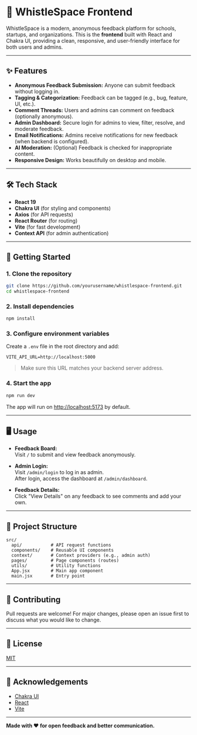 # 🚀 WhistleSpace Frontend

WhistleSpace is a modern, anonymous feedback platform for schools, startups, and organizations. This is the **frontend** built with React and Chakra UI, providing a clean, responsive, and user-friendly interface for both users and admins.

---

## ✨ Features

- **Anonymous Feedback Submission:** Anyone can submit feedback without logging in.
- **Tagging & Categorization:** Feedback can be tagged (e.g., bug, feature, UI, etc.).
- **Comment Threads:** Users and admins can comment on feedback (optionally anonymous).
- **Admin Dashboard:** Secure login for admins to view, filter, resolve, and moderate feedback.
- **Email Notifications:** Admins receive notifications for new feedback (when backend is configured).
- **AI Moderation:** (Optional) Feedback is checked for inappropriate content.
- **Responsive Design:** Works beautifully on desktop and mobile.

---

## 🛠️ Tech Stack

- **React 19**
- **Chakra UI** (for styling and components)
- **Axios** (for API requests)
- **React Router** (for routing)
- **Vite** (for fast development)
- **Context API** (for admin authentication)

---

## 🚀 Getting Started

### 1. **Clone the repository**

```bash
git clone https://github.com/yourusername/whistlespace-frontend.git
cd whistlespace-frontend
```

### 2. **Install dependencies**

```bash
npm install
```

### 3. **Configure environment variables**

Create a `.env` file in the root directory and add:

```
VITE_API_URL=http://localhost:5000
```

> Make sure this URL matches your backend server address.

### 4. **Start the app**

```bash
npm run dev
```

The app will run on [http://localhost:5173](http://localhost:5173) by default.

---

## 🖥️ Usage

- **Feedback Board:**  
  Visit `/` to submit and view feedback anonymously.

- **Admin Login:**  
  Visit `/admin/login` to log in as admin.  
  After login, access the dashboard at `/admin/dashboard`.

- **Feedback Details:**  
  Click "View Details" on any feedback to see comments and add your own.

---

## 📁 Project Structure

```
src/
  api/           # API request functions
  components/    # Reusable UI components
  context/       # Context providers (e.g., admin auth)
  pages/         # Page components (routes)
  utils/         # Utility functions
  App.jsx        # Main app component
  main.jsx       # Entry point
```

---

## 🤝 Contributing

Pull requests are welcome! For major changes, please open an issue first to discuss what you would like to change.

---

## 📝 License

[MIT](LICENSE)

---

## 🙏 Acknowledgements

- [Chakra UI](https://chakra-ui.com/)
- [React](https://react.dev/)
- [Vite](https://vitejs.dev/)

---

**Made with ❤️ for open feedback and better communication.**
